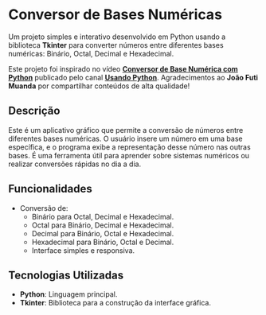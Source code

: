 # Conversor de Bases Numéricas

Um projeto simples e interativo desenvolvido em Python usando a biblioteca **Tkinter** para converter números entre diferentes bases numéricas: Binário, Octal, Decimal e Hexadecimal.

Este projeto foi inspirado no vídeo [**Conversor de Base Numérica com Python**](https://www.youtube.com/watch?v=WPkDw8wvz3A&list=PLGFzROSPU9oUESl0MosXC6VblJxMrwjOM) publicado pelo canal **[Usando Python](https://www.youtube.com/@usandopython)**. Agradecimentos ao **João Futi Muanda** por compartilhar conteúdos de alta qualidade!

##  Descrição

Este é um aplicativo gráfico que permite a conversão de números entre diferentes bases numéricas. O usuário insere um número em uma base específica, e o programa exibe a representação desse número nas outras bases. É uma ferramenta útil para aprender sobre sistemas numéricos ou realizar conversões rápidas no dia a dia.


## Funcionalidades

- Conversão de:
  - Binário para Octal, Decimal e Hexadecimal.
  - Octal para Binário, Decimal e Hexadecimal.
  - Decimal para Binário, Octal e Hexadecimal.
  - Hexadecimal para Binário, Octal e Decimal.
  - Interface simples e responsiva.


## Tecnologias Utilizadas

- **Python**: Linguagem principal.
- **Tkinter**: Biblioteca para a construção da interface gráfica.
